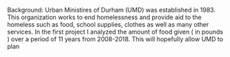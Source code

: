 Background: 
  Urban Ministires of Durham (UMD) was established in 1983. This organization works to end homelessness and provide aid to the homeless such as food, school supplies, clothes as well as many other services. In the first project I analyzed the amount of food given ( in pounds ) over a period of 11 years from 2008-2018. This will hopefully allow UMD to plan  
